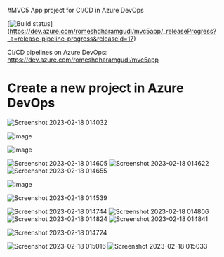#MVC5 App project for CI/CD in Azure DevOps


[![Build status](https://dev.azure.com/romeshdharamgudi/mvc5app/_build)]
(https://dev.azure.com/romeshdharamgudi/mvc5app/_releaseProgress?_a=release-pipeline-progress&releaseId=17)

CI/CD pipelines on Azure DevOps:
https://dev.azure.com/romeshdharamgudi/mvc5app

# Create a new project in Azure DevOps

![Screenshot 2023-02-18 014032](https://user-images.githubusercontent.com/113555417/219785403-0525786d-9b49-4ea6-ad2b-d97a92fe784d.jpg)

![image](https://user-images.githubusercontent.com/113555417/221559468-22f98203-fcc7-4629-952a-9deb159f6372.png)

![image](https://user-images.githubusercontent.com/113555417/221559550-2e920ed4-3d0c-46ce-8f73-87c7b4b4182e.png)


![Screenshot 2023-02-18 014605](https://user-images.githubusercontent.com/113555417/219785448-846dc822-ebbf-4aff-b9dc-e2e328adc9f9.jpg)
![Screenshot 2023-02-18 014622](https://user-images.githubusercontent.com/113555417/219785452-d3708997-9c19-4769-8dd9-556a4f6602b4.jpg)
![Screenshot 2023-02-18 014655](https://user-images.githubusercontent.com/113555417/219785457-778757e3-b86d-4f38-a1a4-6d63b81179c0.jpg)

![image](https://user-images.githubusercontent.com/113555417/221559902-dbfda2cd-81d9-4463-be13-b499f87c8bae.png)

![Screenshot 2023-02-18 014539](https://user-images.githubusercontent.com/113555417/219785440-610425ba-2e56-4f41-8bef-9bb76691a979.jpg)



![Screenshot 2023-02-18 014744](https://user-images.githubusercontent.com/113555417/219785481-4b77329d-4129-4e47-bd49-ef37cd5d9011.jpg)
![Screenshot 2023-02-18 014806](https://user-images.githubusercontent.com/113555417/219785493-e0aad518-0274-48d6-8af6-bc78762ad350.jpg)
![Screenshot 2023-02-18 014824](https://user-images.githubusercontent.com/113555417/219785500-05de4e0e-a875-46d6-a7b9-c2c26205d99b.jpg)
![Screenshot 2023-02-18 014841](https://user-images.githubusercontent.com/113555417/219785503-46ed04ce-3d3d-4a7d-bafc-89ee0d4aeb90.jpg)


![Screenshot 2023-02-18 014724](https://user-images.githubusercontent.com/113555417/219785465-47fc435e-b95c-40c5-a137-6b2470b463e7.jpg)


![Screenshot 2023-02-18 015016](https://user-images.githubusercontent.com/113555417/219785509-1a335175-f669-423a-aa74-5a3659f81eef.jpg)
![Screenshot 2023-02-18 015033](https://user-images.githubusercontent.com/113555417/219785530-8f3060be-3341-40ba-b2ef-10017da24208.jpg)

